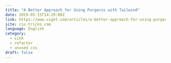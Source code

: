 ```yaml
---
title: "A Better Approach for Using Purgecss with Tailwind"
date: 2019-05-15T14:29:08Z
link: https://www.viget.com/articles/a-better-approach-for-using-purgecss-with-tailwind/?utm_medium=RSS&utm_source=news.12bit.vn
site: css-tricks.com
language: English
category:
  - Link
  - refactor
  - unused css
draft: false
---
```

